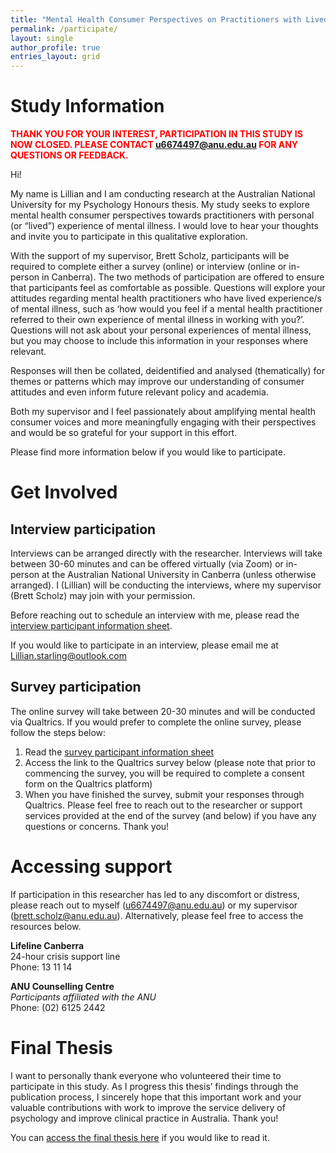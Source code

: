 ```yaml
---
title: "Mental Health Consumer Perspectives on Practitioners with Lived Experience"
permalink: /participate/
layout: single
author_profile: true
entries_layout: grid
---
```


# Study Information

<span style="color:red">**THANK YOU FOR YOUR INTEREST, PARTICIPATION IN THIS STUDY IS NOW CLOSED. PLEASE CONTACT u6674497@anu.edu.au FOR ANY QUESTIONS OR FEEDBACK.**</span>

Hi!

My name is Lillian and I am conducting research at the Australian National University for my Psychology Honours thesis. My study seeks to explore mental health consumer perspectives towards practitioners with personal (or “lived”) experience of mental illness. I would love to hear your thoughts and invite you to participate in this qualitative exploration. 

With the support of my supervisor, Brett Scholz, participants will be required to complete either a survey (online) or interview (online or in-person in Canberra). The two methods of participation are offered to ensure that participants feel as comfortable as possible. Questions will explore your attitudes regarding mental health practitioners who have lived experience/s of mental illness, such as ‘how would you feel if a mental health practitioner referred to their own experience of mental illness in working with you?’. Questions will not ask about your personal experiences of mental illness, but you may choose to include this information in your responses where relevant. 

Responses will then be collated, deidentified and analysed (thematically) for themes or patterns which may improve our understanding of consumer attitudes and even inform future relevant policy and academia.

Both my supervisor and I feel passionately about amplifying mental health consumer voices and more meaningfully engaging with their perspectives and would be so grateful for your support in this effort.

Please find more information below if you would like to participate.

# Get Involved
## Interview participation

Interviews can be arranged directly with the researcher. Interviews will take between 30-60 minutes and can be offered virtually (via Zoom) or in-person at the Australian National University in Canberra (unless otherwise arranged). I (Lillian) will be conducting the interviews, where my supervisor (Brett Scholz) may join with your permission.

Before reaching out to schedule an interview with me, please read the [interview participant information sheet](/assets/Interview_ParticipantInfoSheet.pdf).

If you would like to participate in an interview, please email me at [Lillian.starling@outlook.com](mailto:Lillian.starling@outlook.com)

## Survey participation

The online survey will take between 20-30 minutes and will be conducted via Qualtrics. If you would prefer to complete the online survey, please follow the steps below:
1.	Read the [survey participant information sheet](/assets/Survey_ParticipantInfoSheet.pdf)
2.	Access the link to the Qualtrics survey below (please note that prior to commencing the survey, you will be required to complete a consent form on the Qualtrics platform)
3.	When you have finished the survey, submit your responses through Qualtrics. Please feel free to reach out to the researcher or support services provided at the end of the survey (and below) if you have any questions or concerns.
Thank you!

# Accessing support

If participation in this researcher has led to any discomfort or distress, please reach out to myself ([u6674497@anu.edu.au](mailto:u6674497@anu.edu.au)) or my supervisor ([brett.scholz@anu.edu.au](mailto:brett.scholz@anu.edu.au)). Alternatively, please feel free to access the resources below. 

**Lifeline Canberra**  
24-hour crisis support line   
Phone: 13 11 14

**ANU Counselling Centre**  
*Participants affiliated with the ANU*  
Phone: (02) 6125 2442

# Final Thesis

I want to personally thank everyone who volunteered their time to participate in this study. As I progress this thesis’ findings through the publication process, I sincerely hope that this important work and your valuable contributions with work to improve the service delivery of psychology and improve clinical practice in Australia. Thank you!

You can [access the final thesis here](/assets/U6674497_Thesis_PSYC_Honours_2023.pdf) if you would like to read it.